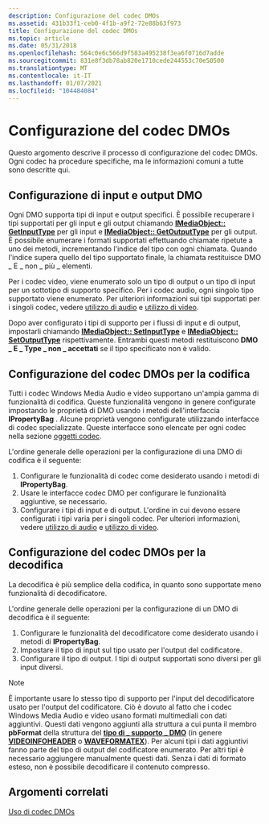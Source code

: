 ```yaml
---
description: Configurazione del codec DMOs
ms.assetid: 431b33f1-ceb0-4f1b-a9f2-72e88b63f973
title: Configurazione del codec DMOs
ms.topic: article
ms.date: 05/31/2018
ms.openlocfilehash: 564c0e6c566d9f583a495238f3ea6f0716d7adde
ms.sourcegitcommit: 831e8f3db78ab820e1710cede244553c70e50500
ms.translationtype: MT
ms.contentlocale: it-IT
ms.lasthandoff: 01/07/2021
ms.locfileid: "104484084"
---
```

# <a name="configuring-codec-dmos"></a>Configurazione del codec DMOs

Questo argomento descrive il processo di configurazione del codec DMOs. Ogni codec ha procedure specifiche, ma le informazioni comuni a tutte sono descritte qui.

## <a name="configuring-dmo-inputs-and-outputs"></a>Configurazione di input e output DMO

Ogni DMO supporta tipi di input e output specifici. È possibile recuperare i tipi supportati per gli input e gli output chiamando [**IMediaObject:: GetInputType**](/previous-versions/windows/desktop/api/mediaobj/nf-mediaobj-imediaobject-getinputtype) per gli input e [**IMediaObject:: GetOutputType**](/previous-versions/windows/desktop/api/mediaobj/nf-mediaobj-imediaobject-getoutputtype) per gli output. È possibile enumerare i formati supportati effettuando chiamate ripetute a uno dei metodi, incrementando l'indice del tipo con ogni chiamata. Quando l'indice supera quello del tipo supportato finale, la chiamata restituisce DMO \_ E \_ non \_ più \_ elementi.

Per i codec video, viene enumerato solo un tipo di output o un tipo di input per un sottotipo di supporto specifico. Per i codec audio, ogni singolo tipo supportato viene enumerato. Per ulteriori informazioni sui tipi supportati per i singoli codec, vedere [utilizzo di audio](workingwithaudio.md) e [utilizzo di video](workingwithvideo.md).

Dopo aver configurato i tipi di supporto per i flussi di input e di output, impostarli chiamando [**IMediaObject:: SetInputType**](/previous-versions/windows/desktop/api/mediaobj/nf-mediaobj-imediaobject-setinputtype) e [**IMediaObject:: SetOutputType**](/previous-versions/windows/desktop/api/mediaobj/nf-mediaobj-imediaobject-setoutputtype) rispettivamente. Entrambi questi metodi restituiscono **DMO \_ E \_ Type \_ non \_ accettati** se il tipo specificato non è valido.

## <a name="configuring-the-codec-dmos-for-encoding"></a>Configurazione del codec DMOs per la codifica

Tutti i codec Windows Media Audio e video supportano un'ampia gamma di funzionalità di codifica. Queste funzionalità vengono in genere configurate impostando le proprietà di DMO usando i metodi dell'interfaccia **IPropertyBag** . Alcune proprietà vengono configurate utilizzando interfacce di codec specializzate. Queste interfacce sono elencate per ogni codec nella sezione [oggetti codec](codecobjects.md).

L'ordine generale delle operazioni per la configurazione di una DMO di codifica è il seguente:

1.  Configurare le funzionalità di codec come desiderato usando i metodi di **IPropertyBag**.
2.  Usare le interfacce codec DMO per configurare le funzionalità aggiuntive, se necessario.
3.  Configurare i tipi di input e di output. L'ordine in cui devono essere configurati i tipi varia per i singoli codec. Per ulteriori informazioni, vedere [utilizzo di audio](workingwithaudio.md) e [utilizzo di video](workingwithvideo.md).

## <a name="configuring-the-codec-dmos-for-decoding"></a>Configurazione del codec DMOs per la decodifica

La decodifica è più semplice della codifica, in quanto sono supportate meno funzionalità di decodificatore.

L'ordine generale delle operazioni per la configurazione di un DMO di decodifica è il seguente:

1.  Configurare le funzionalità del decodificatore come desiderato usando i metodi di **IPropertyBag**.
2.  Impostare il tipo di input sul tipo usato per l'output del codificatore.
3.  Configurare il tipo di output. I tipi di output supportati sono diversi per gli input diversi.

> [!Note]  
> È importante usare lo stesso tipo di supporto per l'input del decodificatore usato per l'output del codificatore. Ciò è dovuto al fatto che i codec Windows Media Audio e video usano formati multimediali con dati aggiuntivi. Questi dati vengono aggiunti alla struttura a cui punta il membro **pbFormat** della struttura del [**tipo di \_ supporto \_ DMO**](/previous-versions/windows/desktop/api/mediaobj/ns-mediaobj-dmo_media_type) (in genere [**VIDEOINFOHEADER**](/previous-versions/windows/desktop/api/amvideo/ns-amvideo-videoinfoheader) o [**WAVEFORMATEX**](/previous-versions/dd757713(v=vs.85))). Per alcuni tipi i dati aggiuntivi fanno parte del tipo di output del codificatore enumerato. Per altri tipi è necessario aggiungere manualmente questi dati. Senza i dati di formato esteso, non è possibile decodificare il contenuto compresso.

 

## <a name="related-topics"></a>Argomenti correlati

<dl> <dt>

[Uso di codec DMOs](workingwithcodecdmos.md)
</dt> </dl>

 

 
